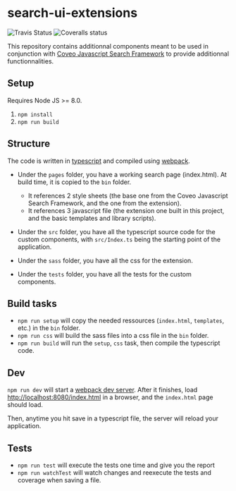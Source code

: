 # search-ui-extensions

![Travis Status](https://img.shields.io/travis/coveo/search-ui-extensions.svg)
![Coveralls status](https://img.shields.io/coveralls/github/coveo/search-ui-extensions.svg)

This repository contains additionnal components meant to be used in conjunction with [Coveo Javascript Search Framework](https://github.com/coveo/search-ui) to provide additionnal functionnalities.

## Setup

Requires Node JS >= 8.0.

1. `npm install`
2. `npm run build`

## Structure

The code is written in [typescript](http://www.typescriptlang.org/) and compiled using [webpack](https://webpack.github.io/).

-   Under the `pages` folder, you have a working search page (index.html). At build time, it is copied to the `bin` folder.

    -   It references 2 style sheets (the base one from the Coveo Javascript Search Framework, and the one from the extension).
    -   It references 3 javascript file (the extension one built in this project, and the basic templates and library scripts).

-   Under the `src` folder, you have all the typescript source code for the custom components, with `src/Index.ts` being the starting point of the application.

-   Under the `sass` folder, you have all the css for the extension.

-   Under the `tests` folder, you have all the tests for the custom components.

## Build tasks

-   `npm run setup` will copy the needed ressources (`index.html`, `templates`, etc.) in the `bin` folder.
-   `npm run css` will build the sass files into a css file in the `bin` folder.
-   `npm run build` will run the `setup`, `css` task, then compile the typescript code.

## Dev

`npm run dev` will start a [webpack dev server](https://webpack.github.io/docs/webpack-dev-server.html). After it finishes, load [http://localhost:8080/index.html](http://localhost:8080/index.html) in a browser, and the `index.html` page should load.

Then, anytime you hit save in a typescript file, the server will reload your application.

## Tests

-   `npm run test` will execute the tests one time and give you the report
-   `npm run watchTest` will watch changes and reexecute the tests and coverage when saving a file.
